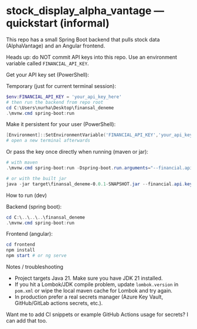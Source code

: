 # stock_display_alpha_vantage — quickstart (informal)

This repo has a small Spring Boot backend that pulls stock data (AlphaVantage) and an Angular frontend.

Heads up: do NOT commit API keys into this repo. Use an environment variable called `FINANCIAL_API_KEY`.

Get your API key set (PowerShell):

Temporary (just for current terminal session):

```powershell
$env:FINANCIAL_API_KEY = 'your_api_key_here'
# then run the backend from repo root
cd C:\Users\nurha\Desktop\finansal_deneme
.\mvnw.cmd spring-boot:run
```

Make it persistent for your user (PowerShell):

```powershell
[Environment]::SetEnvironmentVariable('FINANCIAL_API_KEY','your_api_key_here','User')
# open a new terminal afterwards
```

Or pass the key once directly when running (maven or jar):

```powershell
# with maven
.\mvnw.cmd spring-boot:run -Dspring-boot.run.arguments="--financial.api.key=your_api_key_here"

# or with the built jar
java -jar target\finansal_deneme-0.0.1-SNAPSHOT.jar --financial.api.key=your_api_key_here
```

How to run (dev)

Backend (spring boot):

```powershell
cd C:\..\..\..\finansal_deneme
.\mvnw.cmd spring-boot:run
```

Frontend (angular):

```powershell
cd frontend
npm install
npm start # or ng serve
```

Notes / troubleshooting

- Project targets Java 21. Make sure you have JDK 21 installed.
- If you hit a Lombok/JDK compile problem, update `lombok.version` in `pom.xml` or wipe the local maven cache for Lombok and try again.
- In production prefer a real secrets manager (Azure Key Vault, GitHub/GitLab actions secrets, etc.).

Want me to add CI snippets or example GitHub Actions usage for secrets? I can add that too.
